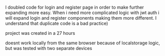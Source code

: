 I doubled code for login and register page in order to make further expanding more easy. When i need more complicated logic with jwt auth i will expand login and register components making them more different.
I understand that duplicate code is a bad practice)

project was created in a 27 hours

doesnt work locally from the same browser because of localstorage logic, but was tested with two separate devices
